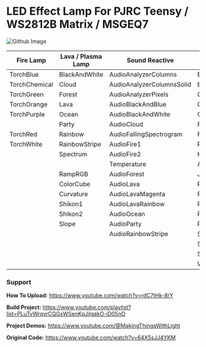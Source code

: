 # LED Effect Lamp For PJRC Teensy / WS2812B Matrix / MSGEQ7
![Github Image](https://user-images.githubusercontent.com/77110859/126079820-e466e626-3ed6-4a38-a151-e06197d52e65.png)

| Fire Lamp                         | Lava / Plasma Lamp            | Sound Reactive            | Other Effects         |
| --------------------------------- | ----------------------------- | ------------------------- | --------------------- |
| TorchBlue						              | BlackAndWhite   		          | AudioAnalyzerColumns	    | BlackAndWhiteNoise|
| TorchChemical					            | Cloud                         | AudioAnalyzerColumnsSolid | BPM|
| TorchGreen					              | Forest			                  | AudioAnalyzerPixels			  | CloudTwinkles|
| TorchOrange					              | Lava				                  | AudioBlackAndBlue         | ColorWaves|
| TorchPurple					              | Ocean				                  | AudioBlackAndWhite        | Confetti|
|                                   | Party	                        | AudioCloud                | Fire2012WithPalette|
| TorchRed					                | Rainbow	                      | AudioFallingSpectrogram   | Fireflies|
| TorchWhite					              | RainbowStripe			            | AudioFire1                | FireNoise|
|								                    | Spectrum		                  | AudioFire2                | HueCycle|
|               |								    | Temperature		                | AudioFire3                | IncandescentTwinkles|
|                                   | RampRGB                       | AudioForest               | Juggle|
|                                   | ColorCube                     | AudioLava                 | Pride|
|                                   | Curvature                     | AudioLavaMagenta          | Pulse|
|                                   | Shikon1                       | AudioLavaRainbow          | Rainbow|
|                                   | Shikon2                       | AudioOcean                | RainbowTwinkles|
|                                   | Slope                         | AudioParty                | RainbowWithGlitter|
|                                   |                               | AudioRainbowStripe        | SolidColor|
|                                   |                               |                           | Sinelon|
|                                   |                               |                           | SnowTwinkles|
|                                   |                               |                           | Wave|

### Support
**How To Upload:** https://www.youtube.com/watch?v=rdC7tHk-8rY

**Build Project:** https://www.youtube.com/playlist?list=PLuTvWrqvrCQGxWSenKpJilgakO-iD05nO

**Project Demos:** https://www.youtube.com/@MakingThingsWithLight

**Original Code:** https://www.youtube.com/watch?v=64X5sJJ4YKM
